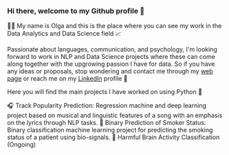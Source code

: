 ### Hi there, welcome to my Github profile 👋

👩‍💻 My name is Olga and this is the place where you can see my work in the Data Analytics and Data Science field 📈

Passionate about languages, communication, and psychology, I'm looking forward to work in NLP and Data Science projects where these can come along together with the upgrowing passion I have for data. So if you have any ideas or proposals, stop wondering and contact me through my [web page](https://olgasanzdesousa.wixsite.com/olgasanzdesousa) or reach me on my [LinkedIn](https://www.linkedin.com/in/olga-sanz-de-sousa-732884183/) profile 📩

Here you will find the main projects I have worked on using Python 🐍

🎧 Track Popularity Prediction: Regression machine and deep learning project based on musical and linguistic features of a song with an emphasis on the lyrics through NLP tasks.
🚬 Binary Prediction of Smoker Status: Binary classification machine learning project for predicting the smoking status of a patient using bio-signals.
🧠 Harmful Brain Activity Classification (Ongoing)

